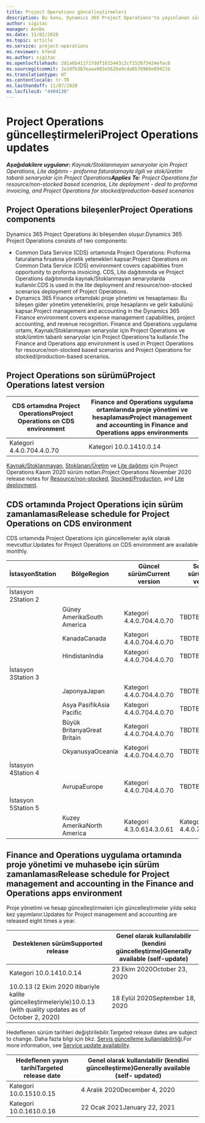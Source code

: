 ```yaml
---
title: Project Operations güncelleştirmeleri
description: Bu konu, Dynamics 365 Project Operations'ta yayınlanan sürümler hakkında bilgi sağlar.
author: sigitac
manager: Annbe
ms.date: 11/02/2020
ms.topic: article
ms.service: project-operations
ms.reviewer: kfend
ms.author: sigitac
ms.openlocfilehash: 2d1a6b411f17ddf1633443c2cf1526f3424efac6
ms.sourcegitcommit: 3a10fb3b7eaaa983e562ba9cda0576966e09421b
ms.translationtype: HT
ms.contentlocale: tr-TR
ms.lasthandoff: 11/07/2020
ms.locfileid: "4404130"
---
```

# <a name="project-operations-updates"></a><span data-ttu-id="25a65-103">Project Operations güncelleştirmeleri</span><span class="sxs-lookup"><span data-stu-id="25a65-103">Project Operations updates</span></span>

<span data-ttu-id="25a65-104">_**Aşağıdakilere uygulanır:** Kaynak/Stoklanmayan senaryolar için Project Operations, Lite dağıtımı - proforma faturalamayla ilgili ve stok/üretim tabanlı senaryolar için Project Operations_</span><span class="sxs-lookup"><span data-stu-id="25a65-104">_**Applies To:** Project Operations for resource/non-stocked based scenarios, Lite deployment - deal to proforma invoicing, and Project Operations for stocked/production-based scenarios_</span></span>

## <a name="project-operations-components"></a><span data-ttu-id="25a65-105">Project Operations bileşenler</span><span class="sxs-lookup"><span data-stu-id="25a65-105">Project Operations components</span></span>

<span data-ttu-id="25a65-106">Dynamics 365 Project Operations iki bileşenden oluşur:</span><span class="sxs-lookup"><span data-stu-id="25a65-106">Dynamics 365 Project Operations consists of two components:</span></span>

- <span data-ttu-id="25a65-107">Common Data Service (CDS) ortamında Project Operations: Proforma faturalama fırsatına yönelik yetenekleri kapsar.</span><span class="sxs-lookup"><span data-stu-id="25a65-107">Project Operations on Common Data Service (CDS) environment covers capabilities from opportunity to proforma invoicing.</span></span> <span data-ttu-id="25a65-108">CDS, Lite dağıtımında ve Project Operations dağıtımında kaynak/Stoklanmayan senaryolarda kullanılır.</span><span class="sxs-lookup"><span data-stu-id="25a65-108">CDS is used in the lite deployment and resource/non-stocked scenarios deployment of Project Operations.</span></span>
- <span data-ttu-id="25a65-109">Dynamics 365 Finance ortamdaki proje yönetimi ve hesaplaması: Bu bileşen gider yönetim yeteneklerini, proje hesaplarını ve gelir kabulünü kapsar.</span><span class="sxs-lookup"><span data-stu-id="25a65-109">Project management and accounting in the Dynamics 365 Finance environment covers expense management capabilities, project accounting, and revenue recognition.</span></span> <span data-ttu-id="25a65-110">Finance and Operations uygulama ortamı, Kaynak/Stoklanmayan senaryolar için Project Operations ve stok/üretim tabanlı senaryolar için Project Operations'ta kullanılır.</span><span class="sxs-lookup"><span data-stu-id="25a65-110">The Finance and Operations app environment is used in Project Operations for resource/non-stocked based scenarios and Project Operations for stocked/production-based scenarios.</span></span>

## <a name="project-operations-latest-version"></a><span data-ttu-id="25a65-111">Project Operations son sürümü</span><span class="sxs-lookup"><span data-stu-id="25a65-111">Project Operations latest version</span></span>

| <span data-ttu-id="25a65-112">CDS ortamıdna Project Operations</span><span class="sxs-lookup"><span data-stu-id="25a65-112">Project Operations on CDS environment</span></span> | <span data-ttu-id="25a65-113">Finance and Operations uygulama ortamlarında proje yönetimi ve hesaplaması</span><span class="sxs-lookup"><span data-stu-id="25a65-113">Project management and accounting in Finance and Operations apps environments</span></span> |
| --- | --- |
| <span data-ttu-id="25a65-114">Kategori 4.4.0.70</span><span class="sxs-lookup"><span data-stu-id="25a65-114">4.4.0.70</span></span> | <span data-ttu-id="25a65-115">Kategori 10.0.14</span><span class="sxs-lookup"><span data-stu-id="25a65-115">10.0.14</span></span> |

<span data-ttu-id="25a65-116">[Kaynak/Stoklanmayan](whats-new-nov-2020-resource-based.md), [Stoklanan/Üretim](../prod-pma/whats-new/whats-new-nov-2020-production-based.md) ve [Lite dağıtımı](../pro/whats-new/whats-new-nov-2020-lite.md) için Project Operations Kasım 2020 sürüm notları.</span><span class="sxs-lookup"><span data-stu-id="25a65-116">Project Operations November 2020 release notes for [Resource/non-stocked](whats-new-nov-2020-resource-based.md), [Stocked/Production](../prod-pma/whats-new/whats-new-nov-2020-production-based.md), and [Lite deployment](../pro/whats-new/whats-new-nov-2020-lite.md).</span></span>

## <a name="release-schedule-for-project-operations-on-cds-environment"></a><span data-ttu-id="25a65-117">CDS ortamında Project Operations için sürüm zamanlaması</span><span class="sxs-lookup"><span data-stu-id="25a65-117">Release schedule for Project Operations on CDS environment</span></span>

<span data-ttu-id="25a65-118">CDS ortamında Project Operations için güncellemeler aylık olarak mevcuttur.</span><span class="sxs-lookup"><span data-stu-id="25a65-118">Updates for Project Operations on CDS environment are available monthly.</span></span> 

| <span data-ttu-id="25a65-119">İstasyon</span><span class="sxs-lookup"><span data-stu-id="25a65-119">Station</span></span>   | <span data-ttu-id="25a65-120">Bölge</span><span class="sxs-lookup"><span data-stu-id="25a65-120">Region</span></span>        | <span data-ttu-id="25a65-121">Güncel sürüm</span><span class="sxs-lookup"><span data-stu-id="25a65-121">Current version</span></span> | <span data-ttu-id="25a65-122">Sonraki sürüm</span><span class="sxs-lookup"><span data-stu-id="25a65-122">Next version</span></span> | <span data-ttu-id="25a65-123">Genel olarak kullanılabilir</span><span class="sxs-lookup"><span data-stu-id="25a65-123">Generally available</span></span> |
|-----------|---------------|-----------------|--------------|---------------------|
| <span data-ttu-id="25a65-124">İstasyon 2</span><span class="sxs-lookup"><span data-stu-id="25a65-124">Station 2</span></span> |   &nbsp;      |    &nbsp;       | &nbsp;       |      &nbsp;         |
|   &nbsp;  | <span data-ttu-id="25a65-125">Güney Amerika</span><span class="sxs-lookup"><span data-stu-id="25a65-125">South America</span></span> |  <span data-ttu-id="25a65-126">Kategori 4.4.0.70</span><span class="sxs-lookup"><span data-stu-id="25a65-126">4.4.0.70</span></span>       | <span data-ttu-id="25a65-127">TBD</span><span class="sxs-lookup"><span data-stu-id="25a65-127">TBD</span></span>     | <span data-ttu-id="25a65-128">20-Kas-20</span><span class="sxs-lookup"><span data-stu-id="25a65-128">20-Nov-20</span></span>           |
|    &nbsp; | <span data-ttu-id="25a65-129">Kanada</span><span class="sxs-lookup"><span data-stu-id="25a65-129">Canada</span></span>        |  <span data-ttu-id="25a65-130">Kategori 4.4.0.70</span><span class="sxs-lookup"><span data-stu-id="25a65-130">4.4.0.70</span></span>       | <span data-ttu-id="25a65-131">TBD</span><span class="sxs-lookup"><span data-stu-id="25a65-131">TBD</span></span>     | <span data-ttu-id="25a65-132">20-Kas-20</span><span class="sxs-lookup"><span data-stu-id="25a65-132">20-Nov-20</span></span>           |
|   &nbsp;  | <span data-ttu-id="25a65-133">Hindistan</span><span class="sxs-lookup"><span data-stu-id="25a65-133">India</span></span>         |  <span data-ttu-id="25a65-134">Kategori 4.4.0.70</span><span class="sxs-lookup"><span data-stu-id="25a65-134">4.4.0.70</span></span>       | <span data-ttu-id="25a65-135">TBD</span><span class="sxs-lookup"><span data-stu-id="25a65-135">TBD</span></span>     | <span data-ttu-id="25a65-136">20-Kas-20</span><span class="sxs-lookup"><span data-stu-id="25a65-136">20-Nov-20</span></span>           |
| <span data-ttu-id="25a65-137">İstasyon 3</span><span class="sxs-lookup"><span data-stu-id="25a65-137">Station 3</span></span>  |      &nbsp;   |     &nbsp;      |     &nbsp;   |      &nbsp;         |
|   &nbsp;  | <span data-ttu-id="25a65-138">Japonya</span><span class="sxs-lookup"><span data-stu-id="25a65-138">Japan</span></span>         |  <span data-ttu-id="25a65-139">Kategori 4.4.0.70</span><span class="sxs-lookup"><span data-stu-id="25a65-139">4.4.0.70</span></span>       | <span data-ttu-id="25a65-140">TBD</span><span class="sxs-lookup"><span data-stu-id="25a65-140">TBD</span></span>     | <span data-ttu-id="25a65-141">04-Ara-20</span><span class="sxs-lookup"><span data-stu-id="25a65-141">04-Dec-20</span></span>           |
|   &nbsp;  | <span data-ttu-id="25a65-142">Asya Pasifik</span><span class="sxs-lookup"><span data-stu-id="25a65-142">Asia Pacific</span></span>  |  <span data-ttu-id="25a65-143">Kategori 4.4.0.70</span><span class="sxs-lookup"><span data-stu-id="25a65-143">4.4.0.70</span></span>       | <span data-ttu-id="25a65-144">TBD</span><span class="sxs-lookup"><span data-stu-id="25a65-144">TBD</span></span>     | <span data-ttu-id="25a65-145">04-Ara-20</span><span class="sxs-lookup"><span data-stu-id="25a65-145">04-Dec-20</span></span>           |
|   &nbsp;  | <span data-ttu-id="25a65-146">Büyük Britanya</span><span class="sxs-lookup"><span data-stu-id="25a65-146">Great Britain</span></span> |  <span data-ttu-id="25a65-147">Kategori 4.4.0.70</span><span class="sxs-lookup"><span data-stu-id="25a65-147">4.4.0.70</span></span>       | <span data-ttu-id="25a65-148">TBD</span><span class="sxs-lookup"><span data-stu-id="25a65-148">TBD</span></span>     | <span data-ttu-id="25a65-149">04-Ara-20</span><span class="sxs-lookup"><span data-stu-id="25a65-149">04-Dec-20</span></span>           |
|   &nbsp;  | <span data-ttu-id="25a65-150">Okyanusya</span><span class="sxs-lookup"><span data-stu-id="25a65-150">Oceania</span></span>       |  <span data-ttu-id="25a65-151">Kategori 4.4.0.70</span><span class="sxs-lookup"><span data-stu-id="25a65-151">4.4.0.70</span></span>       | <span data-ttu-id="25a65-152">TBD</span><span class="sxs-lookup"><span data-stu-id="25a65-152">TBD</span></span>     | <span data-ttu-id="25a65-153">04-Ara-20</span><span class="sxs-lookup"><span data-stu-id="25a65-153">04-Dec-20</span></span>           |
| <span data-ttu-id="25a65-154">İstasyon 4</span><span class="sxs-lookup"><span data-stu-id="25a65-154">Station 4</span></span> |     &nbsp;    |     &nbsp;      |     &nbsp;   |      &nbsp;         |
|   &nbsp;  | <span data-ttu-id="25a65-155">Avrupa</span><span class="sxs-lookup"><span data-stu-id="25a65-155">Europe</span></span>        |  <span data-ttu-id="25a65-156">Kategori 4.4.0.70</span><span class="sxs-lookup"><span data-stu-id="25a65-156">4.4.0.70</span></span>       | <span data-ttu-id="25a65-157">TBD</span><span class="sxs-lookup"><span data-stu-id="25a65-157">TBD</span></span>     | <span data-ttu-id="25a65-158">11-Ara-20</span><span class="sxs-lookup"><span data-stu-id="25a65-158">11-Dec-20</span></span>           |
| <span data-ttu-id="25a65-159">İstasyon 5</span><span class="sxs-lookup"><span data-stu-id="25a65-159">Station 5</span></span> |     &nbsp;    |     &nbsp;      |     &nbsp;   |      &nbsp;         |
|   &nbsp;  | <span data-ttu-id="25a65-160">Kuzey Amerika</span><span class="sxs-lookup"><span data-stu-id="25a65-160">North America</span></span> | <span data-ttu-id="25a65-161">Kategori 4.3.0.61</span><span class="sxs-lookup"><span data-stu-id="25a65-161">4.3.0.61</span></span>        | <span data-ttu-id="25a65-162">Kategori 4.4.0.70</span><span class="sxs-lookup"><span data-stu-id="25a65-162">4.4.0.70</span></span>     | <span data-ttu-id="25a65-163">15-Kas-20</span><span class="sxs-lookup"><span data-stu-id="25a65-163">15-Nov-20</span></span>           |

## <a name="release-schedule-for-project-management-and-accounting-in-the-finance-and-operations-apps-environment"></a><span data-ttu-id="25a65-164">Finance and Operations uygulama ortamında proje yönetimi ve muhasebe için sürüm zamanlaması</span><span class="sxs-lookup"><span data-stu-id="25a65-164">Release schedule for Project management and accounting in the Finance and Operations apps environment</span></span>

<span data-ttu-id="25a65-165">Proje yönetimi ve hesap güncelleştirmeleri için güncelleştirmeler yılda sekiz kez yayımlanır.</span><span class="sxs-lookup"><span data-stu-id="25a65-165">Updates for Project management and accounting are released eight times a year.</span></span>

| <span data-ttu-id="25a65-166">Desteklenen sürüm</span><span class="sxs-lookup"><span data-stu-id="25a65-166">Supported release</span></span> | <span data-ttu-id="25a65-167">Genel olarak kullanılabilir (kendini güncelleştirme)</span><span class="sxs-lookup"><span data-stu-id="25a65-167">Generally available (self-update)</span></span> |
| --- | --- |
| <span data-ttu-id="25a65-168">Kategori 10.0.14</span><span class="sxs-lookup"><span data-stu-id="25a65-168">10.0.14</span></span> | <span data-ttu-id="25a65-169">23 Ekim 2020</span><span class="sxs-lookup"><span data-stu-id="25a65-169">October 23, 2020</span></span> |
| <span data-ttu-id="25a65-170">10.0.13 (2 Ekim 2020 itibariyle kalite güncelleştirmeleriyle)</span><span class="sxs-lookup"><span data-stu-id="25a65-170">10.0.13 (with quality updates as of October 2, 2020)</span></span> | <span data-ttu-id="25a65-171">18 Eylül 2020</span><span class="sxs-lookup"><span data-stu-id="25a65-171">September 18, 2020</span></span> |

<span data-ttu-id="25a65-172">Hedeflenen sürüm tarihleri değiştirilebilir.</span><span class="sxs-lookup"><span data-stu-id="25a65-172">Targeted release dates are subject to change.</span></span> <span data-ttu-id="25a65-173">Daha fazla bilgi için bkz. [Servis güncelleme kullanılabilirliği](https://docs.microsoft.com/dynamics365/fin-ops-core/fin-ops/get-started/public-preview-releases?toc=/dynamics365/finance/toc.json).</span><span class="sxs-lookup"><span data-stu-id="25a65-173">For more information, see [Service update availability](https://docs.microsoft.com/dynamics365/fin-ops-core/fin-ops/get-started/public-preview-releases?toc=/dynamics365/finance/toc.json).</span></span>

| <span data-ttu-id="25a65-174">Hedeflenen yayın tarihi</span><span class="sxs-lookup"><span data-stu-id="25a65-174">Targeted release date</span></span> | <span data-ttu-id="25a65-175">Genel olarak kullanılabilir (kendini güncelleştirme)</span><span class="sxs-lookup"><span data-stu-id="25a65-175">Generally available (self- updated)</span></span> |
| --- | --- |
| <span data-ttu-id="25a65-176">Kategori 10.0.15</span><span class="sxs-lookup"><span data-stu-id="25a65-176">10.0.15</span></span> | <span data-ttu-id="25a65-177">4 Aralık 2020</span><span class="sxs-lookup"><span data-stu-id="25a65-177">December 4, 2020</span></span> |
| <span data-ttu-id="25a65-178">Kategori 10.0.16</span><span class="sxs-lookup"><span data-stu-id="25a65-178">10.0.16</span></span> | <span data-ttu-id="25a65-179">22 Ocak 2021</span><span class="sxs-lookup"><span data-stu-id="25a65-179">January 22, 2021</span></span> |

